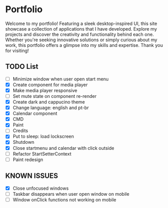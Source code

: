 # Portfolio

Welcome to my portfolio! Featuring a sleek desktop-inspired UI, this site showcase a collection of applications that I have developed. Explore my projects and discover the creativity and functionality behind each one. Whether you're seeking innovative solutions or simply curious about my work, this portfolio offers a glimpse into my skills and expertise. Thank you for visiting!

## TODO List

- [ ] Minimize window when user open start menu
- [x] Create component for media player
- [x] Make media player responsive
- [ ] Set mute state on component re-render
- [x] Create dark and cappucino theme
- [x] Change language: english and pt-br
- [x] Calendar component
- [x] CMD
- [x] Paint
- [ ] Credits
- [x] Put to sleep: load lockscreen
- [x] Shutdown
- [x] Close startmenu and calendar with click outside
- [ ] Refactor StartSetterContext
- [ ] Paint redesign

## KNOWN ISSUES

- [x] Close unfocused windows
- [ ] Taskbar disappears when user open window on mobile
- [ ] Window onClick functions not working on mobile
